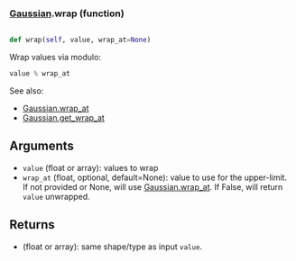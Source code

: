 ### [Gaussian](Gaussian.md).wrap (function)


```py

def wrap(self, value, wrap_at=None)

```



Wrap values via modulo:

```py
value % wrap_at
```

See also:

* [Gaussian.wrap_at](Gaussian.wrap_at.md)
* [Gaussian.get_wrap_at](Gaussian.get_wrap_at.md)

Arguments
------------
* `value` (float or array): values to wrap
* `wrap_at` (float, optional, default=None): value to use for the upper-limit.
    If not provided or None, will use [Gaussian.wrap_at](Gaussian.wrap_at.md).  If False,
    will return `value` unwrapped.

Returns
----------
* (float or array): same shape/type as input `value`.

